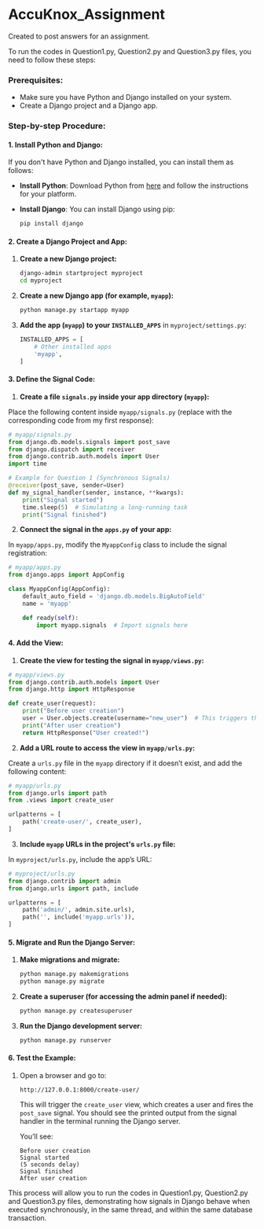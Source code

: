 # AccuKnox_Assignment
Created to post answers for an assignment.

To run the codes in Question1.py, Question2.py and Question3.py files, you need to follow these steps:

### **Prerequisites:**
- Make sure you have Python and Django installed on your system.
- Create a Django project and a Django app.

### **Step-by-step Procedure:**

#### **1. Install Python and Django:**

If you don't have Python and Django installed, you can install them as follows:

- **Install Python**:
  Download Python from [here](https://www.python.org/downloads/) and follow the instructions for your platform.

- **Install Django**:
  You can install Django using pip:
  ```bash
  pip install django
  ```

#### **2. Create a Django Project and App:**

1. **Create a new Django project:**
   ```bash
   django-admin startproject myproject
   cd myproject
   ```

2. **Create a new Django app (for example, `myapp`):**
   ```bash
   python manage.py startapp myapp
   ```

3. **Add the app (`myapp`) to your `INSTALLED_APPS`** in `myproject/settings.py`:
   ```python
   INSTALLED_APPS = [
       # Other installed apps
       'myapp',
   ]
   ```

#### **3. Define the Signal Code:**

1. **Create a file `signals.py` inside your app directory (`myapp`):**

Place the following content inside `myapp/signals.py` (replace with the corresponding code from my first response):

```python
# myapp/signals.py
from django.db.models.signals import post_save
from django.dispatch import receiver
from django.contrib.auth.models import User
import time

# Example for Question 1 (Synchronous Signals)
@receiver(post_save, sender=User)
def my_signal_handler(sender, instance, **kwargs):
    print("Signal started")
    time.sleep(5)  # Simulating a long-running task
    print("Signal finished")
```

2. **Connect the signal in the `apps.py` of your app:**

In `myapp/apps.py`, modify the `MyappConfig` class to include the signal registration:

```python
# myapp/apps.py
from django.apps import AppConfig

class MyappConfig(AppConfig):
    default_auto_field = 'django.db.models.BigAutoField'
    name = 'myapp'

    def ready(self):
        import myapp.signals  # Import signals here
```

#### **4. Add the View:**

1. **Create the view for testing the signal in `myapp/views.py`:**

```python
# myapp/views.py
from django.contrib.auth.models import User
from django.http import HttpResponse

def create_user(request):
    print("Before user creation")
    user = User.objects.create(username="new_user")  # This triggers the post_save signal
    print("After user creation")
    return HttpResponse("User created!")
```

2. **Add a URL route to access the view in `myapp/urls.py`:**

Create a `urls.py` file in the `myapp` directory if it doesn’t exist, and add the following content:

```python
# myapp/urls.py
from django.urls import path
from .views import create_user

urlpatterns = [
    path('create-user/', create_user),
]
```

3. **Include `myapp` URLs in the project's `urls.py` file:**

In `myproject/urls.py`, include the app’s URL:

```python
# myproject/urls.py
from django.contrib import admin
from django.urls import path, include

urlpatterns = [
    path('admin/', admin.site.urls),
    path('', include('myapp.urls')),
]
```

#### **5. Migrate and Run the Django Server:**

1. **Make migrations and migrate:**
   ```bash
   python manage.py makemigrations
   python manage.py migrate
   ```

2. **Create a superuser (for accessing the admin panel if needed):**
   ```bash
   python manage.py createsuperuser
   ```

3. **Run the Django development server:**
   ```bash
   python manage.py runserver
   ```

#### **6. Test the Example:**

1. Open a browser and go to:
   ```
   http://127.0.0.1:8000/create-user/
   ```

   This will trigger the `create_user` view, which creates a user and fires the `post_save` signal. You should see the printed output from the signal handler in the terminal running the Django server.

   You’ll see:
   ```
   Before user creation
   Signal started
   (5 seconds delay)
   Signal finished
   After user creation
   ```

This process will allow you to run the codes in Question1.py, Question2.py and Question3.py files, demonstrating how signals in Django behave when executed synchronously, in the same thread, and within the same database transaction.
